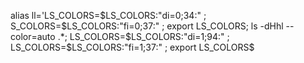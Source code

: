 alias ll='LS_COLORS=$LS_COLORS:"di=0;34:" ; S_COLORS=$LS_COLORS:"fi=0;37:" ; export LS_COLORS; ls -dHhl --color=auto .*; LS_COLORS=$LS_COLORS:"di=1;94:" ; LS_COLORS=$LS_COLORS:"fi=1;37:" ; export LS_COLORS$
